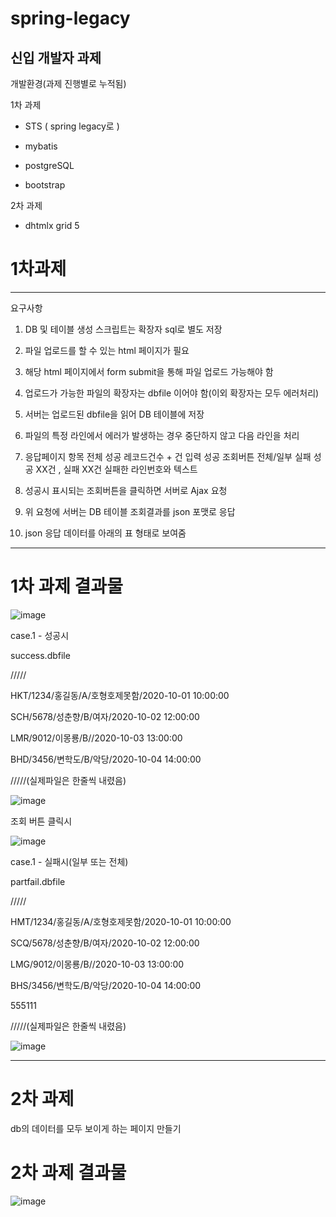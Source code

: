 # spring-legacy
신입 개발자 과제
-------------------------------------------------------------------------------
개발환경(과제 진행별로 누적됨)

1차 과제

 - STS ( spring legacy로 )

 - mybatis

 - postgreSQL

 - bootstrap 

2차 과제

 - dhtmlx grid 5


# 1차과제
-------------------------------------------------------------------------------
요구사항


1. DB 및 테이블 생성 스크립트는 확장자 sql로 별도 저장

2. 파일 업로드를 할 수 있는 html 페이지가 필요

3. 해당 html 페이지에서 form submit을 통해 파일 업로드 가능해야 함

4. 업로드가 가능한 파일의 확장자는 dbfile 이어야 함(이외 확장자는 모두 에러처리)

5. 서버는 업로드된 dbfile을 읽어 DB 테이블에 저장

6. 파일의 특정 라인에서 에러가 발생하는 경우 중단하지 않고 다음 라인을 처리

7. 응답페이지 항목
전체 성공
레코드건수 + 건 입력 성공
조회버튼
전체/일부 실패
성공 XX건 , 실패 XX건
실패한 라인번호와 텍스트 

8. 성공시 표시되는 조회버튼을 클릭하면 서버로 Ajax 요청

9. 위 요청에 서버는 DB 테이블 조회결과를 json 포맷로 응답

10. json 응답 데이터를 아래의 표 형태로 보여줌
-------------------------------------------------------------------------------

# 1차 과제 결과물 

![image](https://github.com/msab2170/spring-legacy/assets/115135514/6b36ba1a-54a8-4edc-97ba-c42f32df90a2)




case.1 - 성공시

success.dbfile

/////

HKT/1234/홍길동/A/호형호제못함/2020-10-01 10:00:00

SCH/5678/성춘향/B/여자/2020-10-02 12:00:00

LMR/9012/이몽룡/B//2020-10-03 13:00:00

BHD/3456/변학도/B/악당/2020-10-04 14:00:00

/////(실제파일은 한줄씩 내렸음)


![image](https://github.com/msab2170/spring-legacy/assets/115135514/78f2e41e-2268-46d6-9d1d-97317c6ed95c)


조회 버튼 클릭시


![image](https://github.com/msab2170/spring-legacy/assets/115135514/376c1360-bcc5-458c-a384-d72f08f8f40d)


case.1 - 실패시(일부 또는 전체)

partfail.dbfile

/////

HMT/1234/홍길동/A/호형호제못함/2020-10-01 10:00:00

SCQ/5678/성춘향/B/여자/2020-10-02 12:00:00

LMG/9012/이몽룡/B//2020-10-03 13:00:00

BHS/3456/변학도/B/악당/2020-10-04 14:00:00

555111

/////(실제파일은 한줄씩 내렸음)



![image](https://github.com/msab2170/spring-legacy/assets/115135514/fbf034d6-6a89-4b8f-a44d-6c926036874c)


----------------------------------------------------------------------------------------------------------------

# 2차 과제
db의 데이터를 모두 보이게 하는 페이지 만들기

# 2차 과제 결과물
![image](https://github.com/msab2170/spring-legacy/assets/115135514/eb2c1140-b216-47bb-9b83-31e666c5f4f5)

